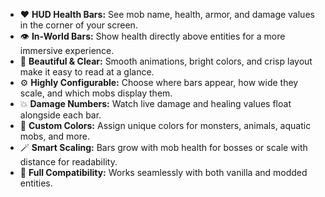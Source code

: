 - ❤️ **HUD Health Bars:** See mob name, health, armor, and damage values in the corner of your screen.  
- 👁️ **In-World Bars:** Show health directly above entities for a more immersive experience.  
- 🎨 **Beautiful & Clear:** Smooth animations, bright colors, and crisp layout make it easy to read at a glance.  
- ⚙️ **Highly Configurable:** Choose where bars appear, how wide they scale, and which mobs display them.  
- 💥 **Damage Numbers:** Watch live damage and healing values float alongside each bar.  
- 🌈 **Custom Colors:** Assign unique colors for monsters, animals, aquatic mobs, and more.  
- 🪄 **Smart Scaling:** Bars grow with mob health for bosses or scale with distance for readability.  
- 🧩 **Full Compatibility:** Works seamlessly with both vanilla and modded entities.  
